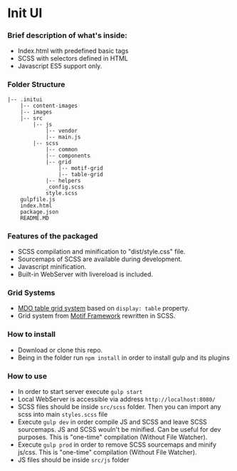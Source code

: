 # Init UI
### Brief description of what's inside:
* Index.html with predefined basic tags
* SCSS with selectors defined in HTML
* Javascript ES5 support only.

### Folder Structure
```
|-- .initui
    |-- content-images
    |-- images
    |-- src
        |-- js
            |-- vendor
            |-- main.js
        |-- scss
            |-- common
            |-- components
            |-- grid
                |-- motif-grid
                |-- table-grid
            |-- helpers
            _config.scss
            style.scss
    gulpfile.js
    index.html
    package.json
    README.MD
```

### Features of the packaged
* SCSS compilation and minification to "dist/style.css" file.
* Sourcemaps of SCSS are available during development.
* Javascript minification.
* Built-in WebServer with livereload is included.

### Grid Systems
* [MDO table grid system](http://mdo.github.io/table-grid/) based on `display: table` property. 
* Grid system from [Motif Framework](https://github.com/MotifFramework/Motif) rewritten in SCSS.  

### How to install
* Download or clone this repo.
* Being in the folder run ```npm install``` in order to install gulp and its plugins

### How to use
* In order to start server execute `````gulp start`````
* Local WebServer is accessible via address ```http://localhost:8080/```
* SCSS files should be inside ```src/scss``` folder. Then you can import any scss into main ```styles.scss``` file
* Execute ```gulp dev``` in order compile JS and SCSS and leave SCSS sourcemaps. JS and SCSS wouln't be minified. Can be useful for dev purposes. This is "one-time" compilation (Without File Watcher).
* Execute ```gulp prod``` in order to remove SCSS sourcemaps and minify js/css. This is "one-time" compilation (Without File Watcher).
* JS files should be inside ```src/js``` folder